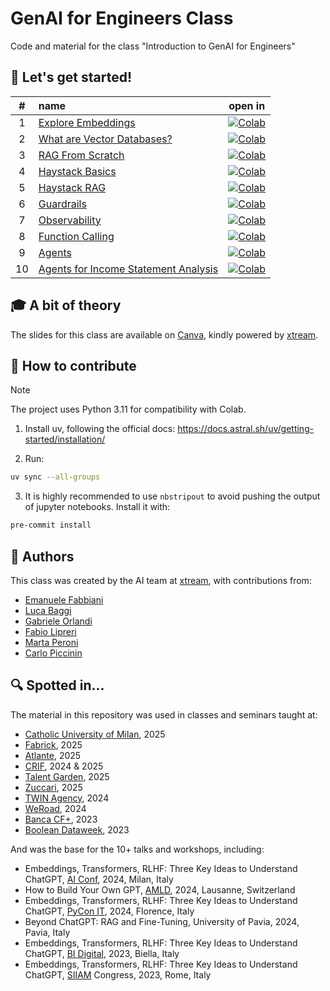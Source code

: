 # GenAI for Engineers Class

Code and material for the class "Introduction to GenAI for Engineers"

## 🚀 Let's get started!

**#** | **name**                                                                             | **open in**
:-----: |:-------------------------------------------------------------------------------------| :-------:
1 | [Explore Embeddings](./notebooks/01-embeddings.ipynb)                                | [![Colab](https://colab.research.google.com/assets/colab-badge.svg)](https://colab.research.google.com/github/xtreamsrl/genai-for-engineers-class/blob/main/notebooks/01-embeddings.ipynb)          
2 | [What are Vector Databases?](./notebooks/02-vector_databases.ipynb)                  | [![Colab](https://colab.research.google.com/assets/colab-badge.svg)](https://colab.research.google.com/github/xtreamsrl/genai-for-engineers-class/blob/main/notebooks/02-vector_databases.ipynb) 
3 | [RAG From Scratch](./notebooks/03-rag_from_scratch.ipynb)                            | [![Colab](https://colab.research.google.com/assets/colab-badge.svg)](https://colab.research.google.com/github/xtreamsrl/genai-for-engineers-class/blob/main/notebooks/03-rag_from_scratch.ipynb) 
4 | [Haystack Basics](./notebooks/04-haystack_basics.ipynb)                              | [![Colab](https://colab.research.google.com/assets/colab-badge.svg)](https://colab.research.google.com/github/xtreamsrl/genai-for-engineers-class/blob/main/notebooks/04-haystack_basics.ipynb) 
5 | [Haystack RAG](./notebooks/05-haystack_rag.ipynb)                                    | [![Colab](https://colab.research.google.com/assets/colab-badge.svg)](https://colab.research.google.com/github/xtreamsrl/genai-for-engineers-class/blob/main/notebooks/05-haystack_rag.ipynb) 
6 | [Guardrails](./notebooks/06-guardrails.ipynb)                                        | [![Colab](https://colab.research.google.com/assets/colab-badge.svg)](https://colab.research.google.com/github/xtreamsrl/genai-for-engineers-class/blob/main/notebooks/06-guardrails.ipynb) 
7 | [Observability](./notebooks/07-observability.ipynb)                                  | [![Colab](https://colab.research.google.com/assets/colab-badge.svg)](https://colab.research.google.com/github/xtreamsrl/genai-for-engineers-class/blob/main/notebooks/07-observability.ipynb) 
8 | [Function Calling](./notebooks/08-function_calling.ipynb)                            | [![Colab](https://colab.research.google.com/assets/colab-badge.svg)](https://colab.research.google.com/github/xtreamsrl/genai-for-engineers-class/blob/main/notebooks/08-function_calling.ipynb) 
9 | [Agents](./notebooks/09-agents.ipynb)                                                | [![Colab](https://colab.research.google.com/assets/colab-badge.svg)](https://colab.research.google.com/github/xtreamsrl/genai-for-engineers-class/blob/main/notebooks/09-agents.ipynb) 
10 | [Agents for Income Statement Analysis](./notebooks/10-agents_income_statement.ipynb) | [![Colab](https://colab.research.google.com/assets/colab-badge.svg)](https://colab.research.google.com/github/xtreamsrl/genai-for-engineers-class/blob/main/notebooks/10-agents_income_statement.ipynb) 


## 🎓 A bit of theory

The slides for this class are available on [Canva](https://www.canva.com/design/DAGuWIWYLrQ/UYOLqXfVY7N_zfMudzA3OA/view?utm_content=DAGuWIWYLrQ&utm_campaign=designshare&utm_medium=link2&utm_source=uniquelinks&utlId=hf7364680c4), kindly powered by [xtream](https://xtreamers.io).


## 🥂 How to contribute

> [!NOTE]
> The project uses Python 3.11 for compatibility with Colab.

1. Install uv, following the official docs: https://docs.astral.sh/uv/getting-started/installation/

2. Run:

```bash
uv sync --all-groups
```

3. It is highly recommended to use `nbstripout` to avoid pushing the output of jupyter notebooks.
   Install it with:

```bash
pre-commit install
```

## 🤗 Authors
This class was created by the AI team at [xtream](https://xtreamers.io), with contributions from:
- [Emanuele Fabbiani](https://www.linkedin.com/in/emanuelefabbiani/)
- [Luca Baggi](https://www.linkedin.com/in/lucabaggi/)
- [Gabriele Orlandi](https://www.linkedin.com/in/gabri-o/)
- [Fabio Lipreri](https://www.linkedin.com/in/fabiolipreri/)
- [Marta Peroni](https://www.linkedin.com/in/peroni-marta-19145499/)
- [Carlo Piccinin](https://www.linkedin.com/in/carlo-piccinin-399a0869/)

## 🔍 Spotted in...
The material in this repository was used in classes and seminars taught at:

- [Catholic University of Milan](https://www.unicatt.it/), 2025
- [Fabrick](https://www.fabrick.com/), 2025
- [Atlante](https://atlante.energy/), 2025
- [CRIF](https://www.crif.it/), 2024 & 2025
- [Talent Garden](https://talentgarden.com/), 2025
- [Zuccari](https://www.zuccari.com/), 2025
- [TWIN Agency](https://twin.services/en/), 2024
- [WeRoad](https://www.weroad.it/), 2024
- [Banca CF+](https://www.bancacfplus.it/), 2023
- [Boolean Dataweek](https://boolean.careers/), 2023

And was the base for the 10+ talks and workshops, including:

- Embeddings, Transformers, RLHF: Three Key Ideas to Understand ChatGPT, [AI Conf](https://www.aiconf.it/), 2024, Milan, Italy
- How to Build Your Own GPT, [AMLD](https://appliedmldays.org/), 2024, Lausanne, Switzerland
- Embeddings, Transformers, RLHF: Three Key Ideas to Understand ChatGPT, [PyCon IT](https://2024.pycon.it/en), 2024, Florence, Italy
- Beyond ChatGPT: RAG and Fine-Tuning, University of Pavia, 2024, Pavia, Italy
- Embeddings, Transformers, RLHF: Three Key Ideas to Understand ChatGPT, [BI Digital](https://bidigital.it/), 2023, Biella, Italy
- Embeddings, Transformers, RLHF: Three Key Ideas to Understand ChatGPT, [SIIAM](https://www.siiam.it/en) Congress, 2023, Rome, Italy
